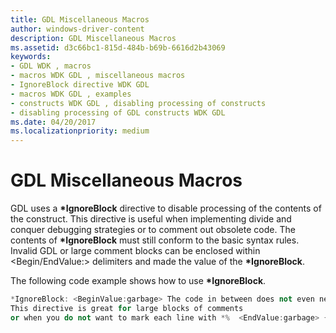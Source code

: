 ```yaml
---
title: GDL Miscellaneous Macros
author: windows-driver-content
description: GDL Miscellaneous Macros
ms.assetid: d3c66bc1-815d-484b-b69b-6616d2b43069
keywords:
- GDL WDK , macros
- macros WDK GDL , miscellaneous macros
- IgnoreBlock directive WDK GDL
- macros WDK GDL , examples
- constructs WDK GDL , disabling processing of constructs
- disabling processing of GDL constructs WDK GDL
ms.date: 04/20/2017
ms.localizationpriority: medium
---
```


# GDL Miscellaneous Macros


GDL uses a **\*IgnoreBlock** directive to disable processing of the contents of the construct. This directive is useful when implementing divide and conquer debugging strategies or to comment out obsolete code. The contents of **\*IgnoreBlock** must still conform to the basic syntax rules. Invalid GDL or large comment blocks can be enclosed within &lt;Begin/EndValue:&gt; delimiters and made the value of the **\*IgnoreBlock**.

The following code example shows how to use **\*IgnoreBlock**.

```cpp
*IgnoreBlock: <BeginValue:garbage> The code in between does not even need to be valid GDL. }{ " % !!! 
This directive is great for large blocks of comments 
or when you do not want to mark each line with *%  <EndValue:garbage> {}
```

 

 




